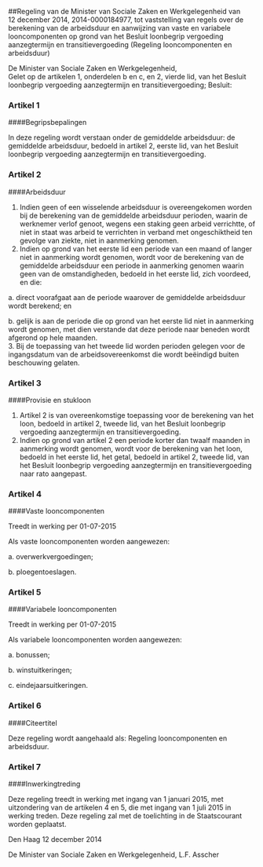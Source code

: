 <meta http-equiv='Content-Type' content='text/html; charset=utf-8' />

##Regeling van de Minister van Sociale Zaken en Werkgelegenheid van 12 december 2014, 2014-0000184977, tot vaststelling van regels over de berekening van de arbeidsduur en aanwijzing van vaste en variabele looncomponenten op grond van het Besluit loonbegrip vergoeding aanzegtermijn en transitievergoeding (Regeling looncomponenten en arbeidsduur)

De Minister van Sociale Zaken en Werkgelegenheid,  
Gelet op de artikelen 1, onderdelen b en c, en 2, vierde lid, van het Besluit loonbegrip vergoeding aanzegtermijn en transitievergoeding;
Besluit:    

### Artikel  1  

####Begripsbepalingen

In deze regeling wordt verstaan onder de gemiddelde arbeidsduur: de gemiddelde arbeidsduur, bedoeld in artikel 2, eerste lid, van het Besluit loonbegrip vergoeding aanzegtermijn en transitievergoeding. 

### Artikel  2  

####Arbeidsduur

1.  Indien geen of een wisselende arbeidsduur is overeengekomen worden bij de berekening van de gemiddelde arbeidsduur perioden, waarin de werknemer verlof genoot, wegens een staking geen arbeid verrichtte, of niet in staat was arbeid te verrichten in verband met ongeschiktheid ten gevolge van ziekte, niet in aanmerking genomen.   
2.  Indien op grond van het eerste lid een periode van een maand of langer niet in aanmerking wordt genomen, wordt voor de berekening van de gemiddelde arbeidsduur een periode in aanmerking genomen waarin geen van de omstandigheden, bedoeld in het eerste lid, zich voordeed, en die: 

a. direct voorafgaat aan de periode waarover de gemiddelde arbeidsduur wordt berekend; en  

b. gelijk is aan de periode die op grond van het eerste lid niet in aanmerking wordt genomen, met dien verstande dat deze periode naar beneden wordt afgerond op hele maanden.     
3.  Bij de toepassing van het tweede lid worden perioden gelegen voor de ingangsdatum van de arbeidsovereenkomst die wordt beëindigd buiten beschouwing gelaten.  

### Artikel  3  

####Provisie en stukloon

1.  Artikel 2 is van overeenkomstige toepassing voor de berekening van het loon, bedoeld in artikel 2, tweede lid, van het Besluit loonbegrip vergoeding aanzegtermijn en transitievergoeding.   
2.  Indien op grond van artikel 2 een periode korter dan twaalf maanden in aanmerking wordt genomen, wordt voor de berekening van het loon, bedoeld in het eerste lid, het getal, bedoeld in artikel 2, tweede lid, van het Besluit loonbegrip vergoeding aanzegtermijn en transitievergoeding naar rato aangepast.  

### Artikel  4  

####Vaste looncomponenten

Treedt in werking per 01-07-2015 

Als vaste looncomponenten worden aangewezen: 

a. overwerkvergoedingen;  

b. ploegentoeslagen.   

### Artikel  5  

####Variabele looncomponenten

Treedt in werking per 01-07-2015 

Als variabele looncomponenten worden aangewezen: 

a. bonussen;  

b. winstuitkeringen;  

c. eindejaarsuitkeringen.   

### Artikel  6  

####Citeertitel

Deze regeling wordt aangehaald als: Regeling looncomponenten en arbeidsduur. 

### Artikel  7  

####Inwerkingtreding

Deze regeling treedt in werking met ingang van 1 januari 2015, met uitzondering van de artikelen 4 en 5, die met ingang van 1 juli 2015 in werking treden. 
Deze regeling zal met de toelichting in de Staatscourant worden geplaatst.   

Den Haag 
12 december 2014   

De 
Minister van Sociale Zaken en Werkgelegenheid, 
L.F. Asscher     
